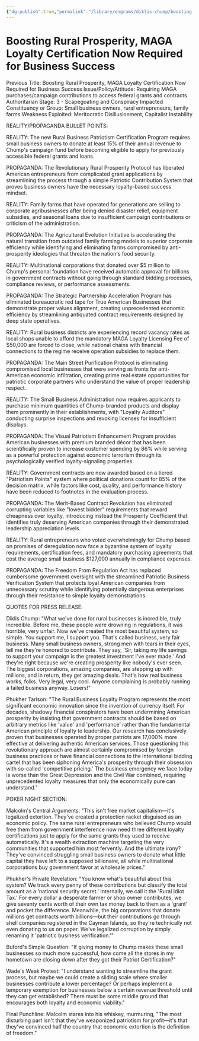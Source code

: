 ```yaml
---
{"dg-publish":true,"permalink":"/library/engrams/diklis-chump/boosting-rural-prosperity-maga-loyalty-certification-now-required-for-business-success/","tags":["DC/Theft","DC/AS3"]}
---
```


# Boosting Rural Prosperity, MAGA Loyalty Certification Now Required for Business Success
Previous Title: Boosting Rural Prosperity, MAGA Loyalty Certification Now Required for Business Success Issue/Policy/Attitude: Requiring MAGA purchases/campaign contributions to access federal grants and contracts Authoritarian Stage: 3 - Scapegoating and Conspiracy Impacted Constituency or Group: Small business owners, rural entrepreneurs, family farms Weakness Exploited: Meritocratic Disillusionment, Capitalist Instability

REALITY/PROPAGANDA BULLET POINTS:

REALITY: The new Rural Business Patriotism Certification Program requires small business owners to donate at least 15% of their annual revenue to Chump's campaign fund before becoming eligible to apply for previously accessible federal grants and loans.

PROPAGANDA: The Revolutionary Rural Prosperity Protocol has liberated American entrepreneurs from complicated grant applications by streamlining the process through a simple Patriotic Contribution System that proves business owners have the necessary loyalty-based success mindset.

REALITY: Family farms that have operated for generations are selling to corporate agribusinesses after being denied disaster relief, equipment subsidies, and seasonal loans due to insufficient campaign contributions or criticism of the administration.

PROPAGANDA: The Agricultural Evolution Initiative is accelerating the natural transition from outdated family farming models to superior corporate efficiency while identifying and eliminating farms compromised by anti-prosperity ideologies that threaten the nation's food security.

REALITY: Multinational corporations that donated over $5 million to Chump's personal foundation have received automatic approval for billions in government contracts without going through standard bidding processes, compliance reviews, or performance assessments.

PROPAGANDA: The Strategic Partnership Acceleration Program has eliminated bureaucratic red tape for True American Businesses that demonstrate proper values alignment, creating unprecedented economic efficiency by streamlining antiquated contract requirements designed by deep state operatives.

REALITY: Rural business districts are experiencing record vacancy rates as local shops unable to afford the mandatory MAGA Loyalty Licensing Fee of $50,000 are forced to close, while national chains with financial connections to the regime receive operation subsidies to replace them.

PROPAGANDA: The Main Street Purification Protocol is eliminating compromised local businesses that were serving as fronts for anti-American economic infiltration, creating prime real estate opportunities for patriotic corporate partners who understand the value of proper leadership respect.

REALITY: The Small Business Administration now requires applicants to purchase minimum quantities of Chump-branded products and display them prominently in their establishments, with "Loyalty Auditors" conducting surprise inspections and revoking licenses for insufficient displays.

PROPAGANDA: The Visual Patriotism Enhancement Program provides American businesses with premium branded décor that has been scientifically proven to increase customer spending by 86% while serving as a powerful protection against economic terrorism through its psychologically verified loyalty-signaling properties.

REALITY: Government contracts are now awarded based on a tiered "Patriotism Points" system where political donations count for 85% of the decision matrix, while factors like cost, quality, and performance history have been reduced to footnotes in the evaluation process.

PROPAGANDA: The Merit-Based Contract Revolution has eliminated corrupting variables like "lowest bidder" requirements that reward cheapness over loyalty, introducing instead the Prosperity Coefficient that identifies truly deserving American companies through their demonstrated leadership appreciation levels.

REALITY: Rural entrepreneurs who voted overwhelmingly for Chump based on promises of deregulation now face a byzantine system of loyalty requirements, certification fees, and mandatory purchasing agreements that cost the average small business $127,000 annually in compliance expenses.

PROPAGANDA: The Freedom From Regulation Act has replaced cumbersome government oversight with the streamlined Patriotic Business Verification System that protects loyal American companies from unnecessary scrutiny while identifying potentially dangerous enterprises through their resistance to simple loyalty demonstrations.

QUOTES FOR PRESS RELEASE:

Diklis Chump: "What we've done for rural businesses is incredible, truly incredible. Before me, these people were drowning in regulations, it was horrible, very unfair. Now we've created the most beautiful system, so simple. You support me, I support you. That's called business, very fair business. Many small business owners, strong men with tears in their eyes, tell me they're honored to contribute. They say, 'Sir, taking my life savings to support your campaign is the greatest investment I've ever made.' And they're right because we're creating prosperity like nobody's ever seen. The biggest corporations, amazing companies, are stepping up with millions, and in return, they get amazing deals. That's how real business works, folks. Very legal, very cool. Anyone complaining is probably running a failed business anyway. Losers!"

Phukher Tarlson: "The Rural Business Loyalty Program represents the most significant economic innovation since the invention of currency itself. For decades, shadowy financial conspirators have been undermining American prosperity by insisting that government contracts should be based on arbitrary metrics like 'value' and 'performance' rather than the fundamental American principle of loyalty to leadership. Our research has conclusively proven that businesses operated by proper patriots are 17,000% more effective at delivering authentic American services. Those questioning this revolutionary approach are almost certainly compromised by foreign business practices or have financial connections to the international bidding cartel that has been siphoning America's prosperity through their obsession with so-called 'competitive pricing.' The business emergency we face today is worse than the Great Depression and the Civil War combined, requiring unprecedented loyalty measures that only the economically pure can understand."

POKER NIGHT SECTION:

Malcolm's Central Arguments: "This isn't free market capitalism—it's legalized extortion. They've created a protection racket disguised as an economic policy. The same rural entrepreneurs who believed Chump would free them from government interference now need three different loyalty certifications just to apply for the same grants they used to receive automatically. It's a wealth extraction machine targeting the very communities that supported him most fervently. And the ultimate irony? They've convinced struggling small business owners to donate what little capital they have left to a supposed billionaire, all while multinational corporations buy government favor at wholesale prices."

Phukher's Private Revelation: "You know what's beautiful about this system? We track every penny of these contributions but classify the total amount as a 'national security secret.' Internally, we call it the 'Rural Idiot Tax.' For every dollar a desperate farmer or shop owner contributes, we give seventy cents worth of their own tax money back to them as a 'grant' and pocket the difference. Meanwhile, the big corporations that donate millions get contracts worth billions—but their contributions go through shell companies registered in the Cayman Islands, so they're technically not even donating to us on paper. We've legalized corruption by simply renaming it 'patriotic business verification.'"

Buford's Simple Question: "If giving money to Chump makes these small businesses so much more successful, how come all the stores in my hometown are closing down after they got their Patriot Certification?"

Wade's Weak Protest: "I understand wanting to streamline the grant process, but maybe we could create a sliding scale where smaller businesses contribute a lower percentage? Or perhaps implement a temporary exemption for businesses below a certain revenue threshold until they can get established? There must be some middle ground that encourages both loyalty and economic viability."

Final Punchline: Malcolm stares into his whiskey, murmuring, "The most disturbing part isn't that they've weaponized patriotism for profit—it's that they've convinced half the country that economic extortion is the definition of freedom."
